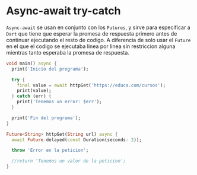 # Async-await try-catch

`Async-await` se usan en conjunto con los `Futures`, y sirve para especificar a `Dart` que tiene que esperar la promesa de respuesta primero antes de continuar ejecutando el resto de codigo. A diferencia de solo usar el `Future` en el que el codigo se ejecutaba linea por linea sin restriccion alguna mientras tanto esperaba la promesa de respuesta.

```Dart
void main() async {
  print('Inicio del programa');

  try {
    final value = await httpGet('https://educa.com/cursos');
    print(value);
  } catch (err) {
    print('Tenemos un error: $err');
  }

  print('Fin del programa');
}

Future<String> httpGet(String url) async {
  await Future.delayed(const Duration(seconds: 2));

  throw 'Error en la peticion';

  //return 'Tenemos un valor de la peticion';
}
```